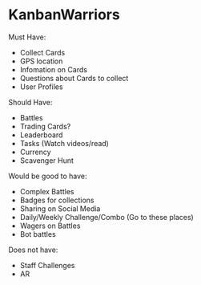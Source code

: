 # KanbanWarriors

Must Have:

- Collect Cards
- GPS location
- Infomation on Cards
- Questions about Cards to collect
- User Profiles

Should Have:

- Battles
- Trading Cards?
- Leaderboard
- Tasks (Watch videos/read)
- Currency
- Scavenger Hunt

Would be good to have:

- Complex Battles
- Badges for collections
- Sharing on Social Media
- Daily/Weekly Challenge/Combo (Go to these places)
- Wagers on Battles
- Bot battles

Does not have:

- Staff Challenges
- AR

